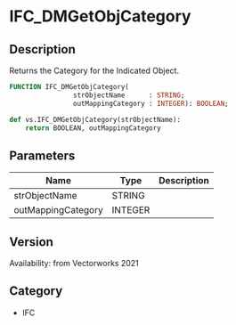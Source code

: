 # IFC_DMGetObjCategory

## Description
Returns the Category for the Indicated Object.

```pascal
FUNCTION IFC_DMGetObjCategory(
				strObjectName      : STRING;
				outMappingCategory : INTEGER): BOOLEAN;
```

```python
def vs.IFC_DMGetObjCategory(strObjectName):
    return BOOLEAN, outMappingCategory
```

## Parameters
|Name|Type|Description|
|---|---|---|
|strObjectName|STRING|   |
|outMappingCategory|INTEGER|   |

## Version
Availability: from Vectorworks 2021

## Category
* IFC

